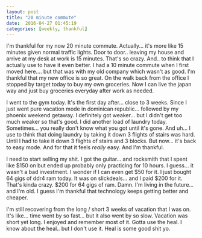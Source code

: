 ```yaml
---
layout: post
title: "20 minute commute"
date:  2016-04-27 01:45:19
categories: [weekly, thankful]
---
```

I'm thankful for my now 20 minute commute. Actually... it's more like 15 minutes given normal traffic lights. Door to door.. leaving my house and arrive at my desk at work is 15 minutes. That's so crazy. And.. to think that I actually use to have it even better. I had a 10 minute commute when I first moved here.... but that was with my old company which wasn't as good. I'm thankful that my new office is so great. On the walk back from the office I stopped by target today to buy my  own groceries. Now I can live the japan way and just buy groceries everyday after work as needed. 

I went to the gym today. It's the first day after... close to 3 weeks. Since I just went pure vacation mode in dominican republic... followed by my phoenix weekend getaway. I definitely got weaker... but I didn't get too much weaker so that's good. I did another load of laundry today. Sometimes... you really don't know what you got until it's gone. And uh... I use to think that doing laundry by taking it down 3 flights of stairs was hard. Until I had to take it down 3 flights of stairs and 3 blocks. But now... it's back to easy mode. And for that it feels *really* easy. And I'm thankful.

I need to start selling my shit. I got the guitar... and rocksmith that I spent like $150 on but ended up probably only practicing for 10 hours. I guess... it wasn't a bad investment. I wonder if I can even get $50 for it. I just bought 64 gigs of ddr4 ram today. It was on slickdeals... and I paid $200 for it. That's kinda crazy. $200 for 64 gigs of ram. Damn. I'm living in the future... and I'm old. I guess I'm thankful that technology keeps getting better and cheaper.

I'm still recovering from the long / short 3 weeks of vacation that I was on. It's like... time went by so fast... but it also went by so slow. Vacation was short yet long. I enjoyed and remember most of it. Gotta use the heal. I know about the heal.. but I don't use it. Heal is some good shit yo.


